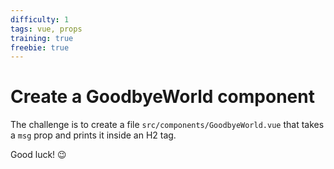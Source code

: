 ```yaml
---
difficulty: 1
tags: vue, props
training: true
freebie: true
---
```


# Create a GoodbyeWorld component

The challenge is to create a file `src/components/GoodbyeWorld.vue` that takes a `msg` prop and prints it inside an H2 tag.

Good luck! 😉
